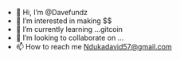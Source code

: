 - 👋 Hi, I’m @Davefundz
- 👀 I’m interested in making $$ 
- 🌱 I’m currently learning ...gitcoin 
- 💞️ I’m looking to collaborate on ...
- 📫 How to reach me Ndukadavid57@gmail.com

<!---
Davefundz/Davefundz is a ✨ special ✨ repository because its `README.md` (this file) appears on your GitHub profile.
You can click the Preview link to take a look at your changes.
--->
